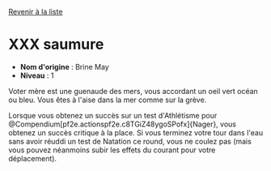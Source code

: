 [Revenir à la liste](..)

# XXX saumure

 * **Nom d'origine** : Brine May
 * **Niveau** : 1


<p>Voter mère est une guenaude des mers, vous accordant un oeil vert océan ou bleu. Vous êtes à l'aise dans la mer comme sur la grève.</p>
<p>Lorsque vous obtenez un succès sur un test d'Athlétisme pour @Compendium[pf2e.actionspf2e.c8TGiZ48ygoSPofx]{Nager}, vous obtenez un succès critique à la place. Si vous terminez votre tour dans l'eau sans avoir réuddi un test de Natation ce round, vous ne coulez pas (mais vous pouvez néanmoins subir les effets du courant pour votre déplacement).&nbsp;</p>